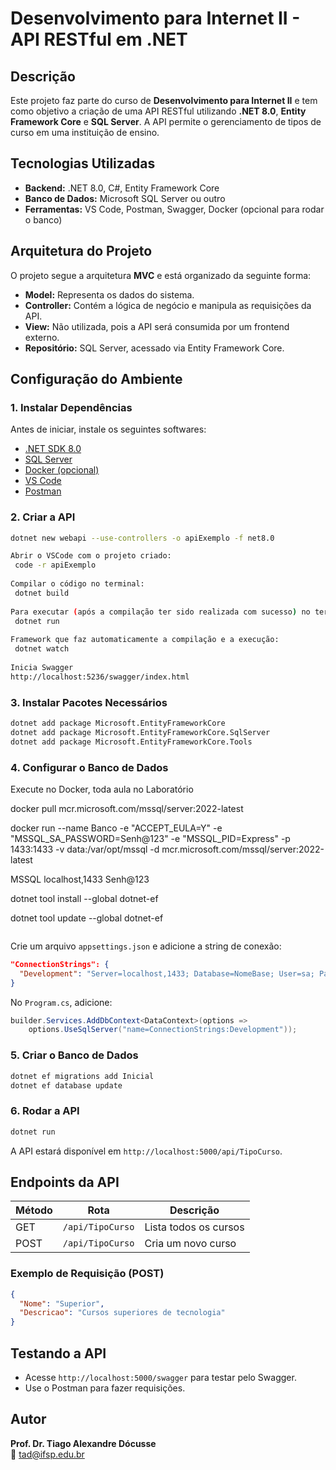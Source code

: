 # Desenvolvimento para Internet II - API RESTful em .NET

## Descrição
Este projeto faz parte do curso de **Desenvolvimento para Internet II** e tem como objetivo a criação de uma API RESTful utilizando **.NET 8.0**, **Entity Framework Core** e **SQL Server**. A API permite o gerenciamento de tipos de curso em uma instituição de ensino.

## Tecnologias Utilizadas
- **Backend:** .NET 8.0, C#, Entity Framework Core
- **Banco de Dados:** Microsoft SQL Server ou outro
- **Ferramentas:** VS Code, Postman, Swagger, Docker (opcional para rodar o banco)

## Arquitetura do Projeto
O projeto segue a arquitetura **MVC** e está organizado da seguinte forma:
- **Model:** Representa os dados do sistema.
- **Controller:** Contém a lógica de negócio e manipula as requisições da API.
- **View:** Não utilizada, pois a API será consumida por um frontend externo.
- **Repositório:** SQL Server, acessado via Entity Framework Core.

## Configuração do Ambiente
### 1. Instalar Dependências
Antes de iniciar, instale os seguintes softwares:
- [.NET SDK 8.0](https://dotnet.microsoft.com/)
- [SQL Server](https://www.microsoft.com/pt-br/sql-server/sql-server-downloads)
- [Docker (opcional)](https://www.docker.com/)
- [VS Code](https://code.visualstudio.com/)
- [Postman](https://www.postman.com/)


### 2. Criar a API
```sh
dotnet new webapi --use-controllers -o apiExemplo -f net8.0

Abrir o VSCode com o projeto criado:
 code -r apiExemplo
 
Compilar o código no terminal:
 dotnet build 
 
Para executar (após a compilação ter sido realizada com sucesso) no terminal:
 dotnet run
 
Framework que faz automaticamente a compilação e a execução:
 dotnet watch
 
Inicia Swagger
http://localhost:5236/swagger/index.html 

```

### 3. Instalar Pacotes Necessários
```sh
dotnet add package Microsoft.EntityFrameworkCore
dotnet add package Microsoft.EntityFrameworkCore.SqlServer
dotnet add package Microsoft.EntityFrameworkCore.Tools
```

### 4. Configurar o Banco de Dados
Execute no Docker, toda aula no Laboratório

docker pull mcr.microsoft.com/mssql/server:2022-latest

docker run --name Banco -e "ACCEPT_EULA=Y" -e "MSSQL_SA_PASSWORD=Senh@123" -e "MSSQL_PID=Express" -p 1433:1433 -v data:/var/opt/mssql -d mcr.microsoft.com/mssql/server:2022-latest

MSSQL
localhost,1433
Senh@123

dotnet tool install --global dotnet-ef

dotnet tool update --global dotnet-ef

```sh


```

Crie um arquivo `appsettings.json` e adicione a string de conexão:
```json
"ConnectionStrings": {
  "Development": "Server=localhost,1433; Database=NomeBase; User=sa; Password=Senh@123"
}
```
No `Program.cs`, adicione:
```csharp
builder.Services.AddDbContext<DataContext>(options =>
    options.UseSqlServer("name=ConnectionStrings:Development"));
```

### 5. Criar o Banco de Dados
```sh
dotnet ef migrations add Inicial
dotnet ef database update
```

### 6. Rodar a API
```sh
dotnet run
```
A API estará disponível em `http://localhost:5000/api/TipoCurso`.

## Endpoints da API
| Método | Rota             | Descrição                      |
|--------|-----------------|--------------------------------|
| GET    | `/api/TipoCurso` | Lista todos os cursos         |
| POST   | `/api/TipoCurso` | Cria um novo curso            |

### Exemplo de Requisição (POST)
```json
{
  "Nome": "Superior",
  "Descricao": "Cursos superiores de tecnologia"
}
```

## Testando a API
- Acesse `http://localhost:5000/swagger` para testar pelo Swagger.
- Use o Postman para fazer requisições.

## Autor
**Prof. Dr. Tiago Alexandre Dócusse**  
📧 tad@ifsp.edu.br
